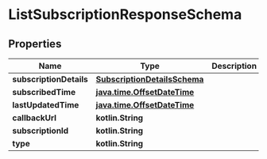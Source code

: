 
# ListSubscriptionResponseSchema

## Properties
Name | Type | Description | Notes
------------ | ------------- | ------------- | -------------
**subscriptionDetails** | [**SubscriptionDetailsSchema**](SubscriptionDetailsSchema.md) |  |  [optional]
**subscribedTime** | [**java.time.OffsetDateTime**](java.time.OffsetDateTime.md) |  |  [optional]
**lastUpdatedTime** | [**java.time.OffsetDateTime**](java.time.OffsetDateTime.md) |  |  [optional]
**callbackUrl** | **kotlin.String** |  |  [optional]
**subscriptionId** | **kotlin.String** |  |  [optional]
**type** | **kotlin.String** |  |  [optional]



